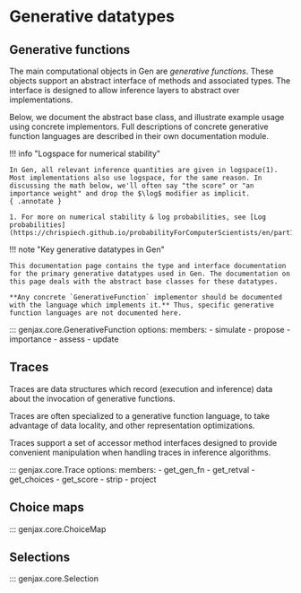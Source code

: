# Generative datatypes

## Generative functions

The main computational objects in Gen are _generative functions_. These objects support an abstract interface of methods and associated types. The interface is designed to allow inference layers to abstract over implementations.

Below, we document the abstract base class, and illustrate example usage using concrete implementors. Full descriptions of concrete generative function languages are described in their own documentation module.

!!! info "Logspace for numerical stability"

    In Gen, all relevant inference quantities are given in logspace(1). Most implementations also use logspace, for the same reason. In discussing the math below, we'll often say "the score" or "an importance weight" and drop the $\log$ modifier as implicit.
    { .annotate }

    1. For more on numerical stability & log probabilities, see [Log probabilities](https://chrispiech.github.io/probabilityForComputerScientists/en/part1/log_probabilities/).

!!! note "Key generative datatypes in Gen"
    
    This documentation page contains the type and interface documentation for the primary generative datatypes used in Gen. The documentation on this page deals with the abstract base classes for these datatypes. 

    **Any concrete `GenerativeFunction` implementor should be documented with the language which implements it.** Thus, specific generative function languages are not documented here.


::: genjax.core.GenerativeFunction
    options:
      members: 
        - simulate
        - propose
        - importance
        - assess
        - update

## Traces

Traces are data structures which record (execution and inference) data about the invocation of generative functions.

Traces are often specialized to a generative function language, to take advantage of data locality, and other representation optimizations.

Traces support a set of accessor method interfaces designed to provide convenient manipulation when handling traces in inference algorithms.

::: genjax.core.Trace
    options:
      members: 
        - get_gen_fn
        - get_retval
        - get_choices
        - get_score
        - strip
        - project

## Choice maps

::: genjax.core.ChoiceMap

## Selections

::: genjax.core.Selection
